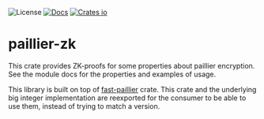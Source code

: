 ![License](https://img.shields.io/crates/l/paillier-zk.svg)
[![Docs](https://docs.rs/paillier-zk/badge.svg)](https://docs.rs/paillier-zk)
[![Crates io](https://img.shields.io/crates/v/paillier-zk.svg)](https://crates.io/crates/paillier-zk)

# paillier-zk

This crate provides ZK-proofs for some properties about paillier encryption.
See the module docs for the properties and examples of usage.

This library is built on top of [fast-paillier](https://lib.rs/fast-paillier) crate.
This crate and the underlying big integer implementation are reexported for the
consumer to be able to use them, instead of trying to match a version.
